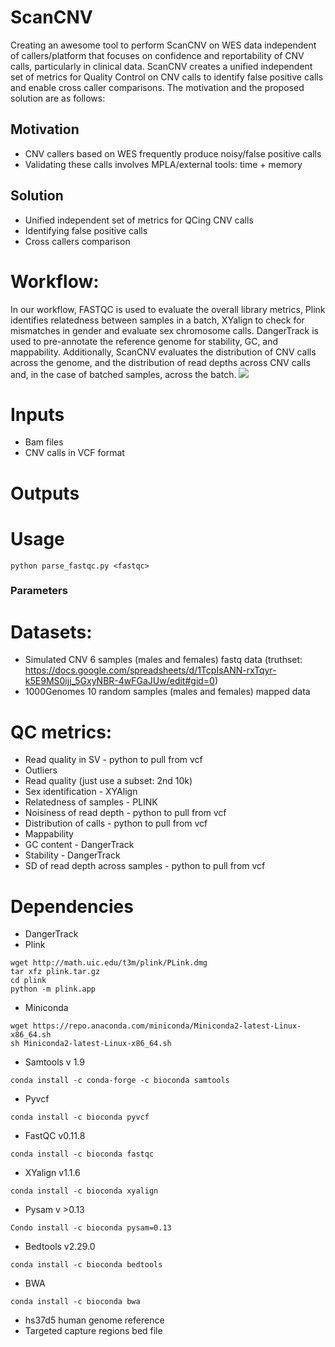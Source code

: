 # ScanCNV

Creating an awesome tool to perform ScanCNV on WES data independent of callers/platform that focuses on confidence and reportability of CNV calls, particularly in clinical data.
ScanCNV creates a unified independent set of metrics for Quality Control on CNV calls to identify false positive calls and enable cross caller comparisons. The motivation and the proposed solution are as follows:
## Motivation
* CNV callers based on WES frequently produce noisy/false positive calls
* Validating these calls involves MPLA/external tools: time + memory
## Solution
* Unified independent set of metrics for QCing CNV calls
* Identifying false positive calls
* Cross callers comparison 
# Workflow:
In our workflow, FASTQC is used to evaluate the overall library metrics, Plink identifies relatedness between samples in a batch, XYalign to check for mismatches in gender and evaluate sex chromosome calls.  DangerTrack is used to pre-annotate the reference genome for stability, GC, and mappability.  Additionally, ScanCNV evaluates the distribution of CNV calls across the genome, and the distribution of read depths across CNV calls and, in the case of batched samples, across the batch. 
![](https://github.com/NCBI-Codeathons/CNV_QC/raw/master/workflow_new.png)

# Inputs
* Bam files
* CNV calls in VCF format
# Outputs

# Usage
```
python parse_fastqc.py <fastqc> 
```
### Parameters

# Datasets:
* Simulated CNV 6 samples (males and females) fastq data (truthset: https://docs.google.com/spreadsheets/d/1TcpIsANN-rxTqyr-k5E9MS0ijj_5GxyNBR-4wFGaJUw/edit#gid=0)
* 1000Genomes 10 random samples (males and females) mapped data

# QC metrics:
* Read quality in SV - python to pull from vcf
* Outliers 
* Read quality (just use a subset: 2nd 10k)
* Sex identification - XYAlign
* Relatedness of samples - PLINK
* Noisiness of read depth - python to pull from vcf
* Distribution of calls - python to pull from vcf
* Mappability
* GC content - DangerTrack
* Stability - DangerTrack
* SD of read depth across samples - python to pull from vcf


# Dependencies
* DangerTrack
* Plink 
```
wget http://math.uic.edu/t3m/plink/PLink.dmg
tar xfz plink.tar.gz
cd plink
python -m plink.app
```
* Miniconda
```
wget https://repo.anaconda.com/miniconda/Miniconda2-latest-Linux-x86_64.sh
sh Miniconda2-latest-Linux-x86_64.sh
```
* Samtools v 1.9
```
conda install -c conda-forge -c bioconda samtools
```
* Pyvcf
```
conda install -c bioconda pyvcf
```
* FastQC v0.11.8
```
conda install -c bioconda fastqc
```
* XYalign v1.1.6
```
conda install -c bioconda xyalign
```
* Pysam v >0.13
```
Condo install -c bioconda pysam=0.13
```
* Bedtools v2.29.0
```
conda install -c bioconda bedtools
```
* BWA
```
conda install -c bioconda bwa
```
* hs37d5 human genome reference
* Targeted capture regions bed file

